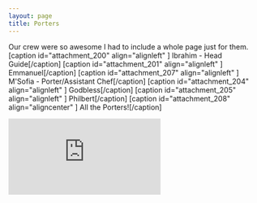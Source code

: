 ```yaml
---
layout: page
title: Porters
---
```

Our crew were so awesome I had to include a whole page just for them.
[caption id="attachment_200" align="alignleft" ] Ibrahim - Head Guide[/caption]
[caption id="attachment_201" align="alignleft" ] Emmanuel[/caption]
[caption id="attachment_207" align="alignleft" ] M'Sofia - Porter/Assistant Chef[/caption]
[caption id="attachment_204" align="alignleft" ] Godbless[/caption]
[caption id="attachment_205" align="alignleft" ] Philbert[/caption]
[caption id="attachment_208" align="aligncenter" ] All the Porters![/caption]
<iframe src="http://www.youtube.com/embed/QTdBU1i6moo" allowfullscreen="" frameborder="0"></iframe>
